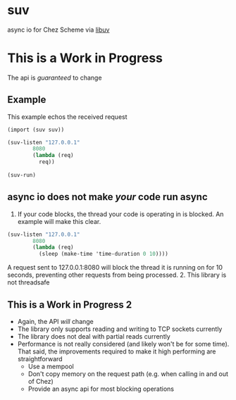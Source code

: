 # suv
async io for Chez Scheme via [libuv](https://github.com/libuv/libuv)

# This is a Work in Progress
The api is *guaranteed* to change

## Example
This example echos the received request
```Scheme
(import (suv suv))

(suv-listen "127.0.0.1"
	    8080
	    (lambda (req)
	      req))
		  
(suv-run)
```

## async io does not make *your* code run async
1. If your code blocks, the thread your code is operating in is blocked. An example will make this clear.
```Scheme
(suv-listen "127.0.0.1"
	    8080
	    (lambda (req)
	      (sleep (make-time 'time-duration 0 10))))
```
A request sent to 127.0.0.1:8080 will block the thread it is running on for 10 seconds, preventing other requests from being processed. 
2. This library is not threadsafe

## This is a Work in Progress 2
* Again, the API *will* change
* The library only supports reading and writing to TCP sockets currently
* The library does not deal with partial reads currently
* Performance is not really considered (and likely won't be for some time). That said, the improvements required to make it high performing are straightforward
  - Use a mempool
  - Don't copy memory on the request path (e.g. when calling in and out of Chez)
  - Provide an async api for most blocking operations
